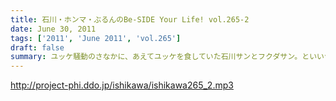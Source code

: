 ```yaml
---
title: 石川・ホンマ・ぶるんのBe-SIDE Your Life! vol.265-2
date: June 30, 2011
tags: ['2011', 'June 2011', 'vol.265']
draft: false
summary: ユッケ騒動のさなかに、あえてユッケを食していた石川サンとフクダサン。といいつつ、肉体改造のためニクを食べるのは現在はひかえているらしく、ガード下のヤキトリを物欲しげに眺めているのでした。NAMAE
---
```


http://project-phi.ddo.jp/ishikawa/ishikawa265_2.mp3